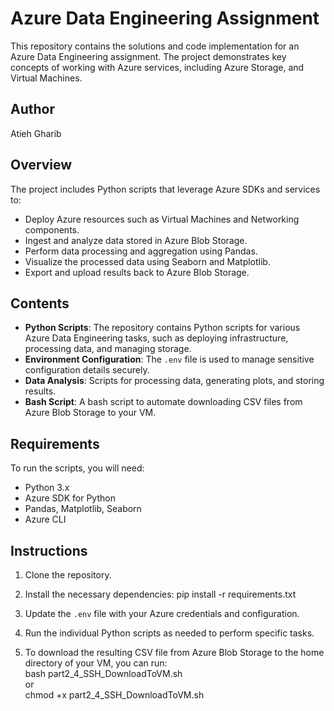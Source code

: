 # Azure Data Engineering Assignment

This repository contains the solutions and code implementation for an Azure Data Engineering assignment. The project demonstrates key concepts of working with Azure services, including Azure Storage, and Virtual Machines.

## Author
Atieh Gharib

## Overview
The project includes Python scripts that leverage Azure SDKs and services to:
- Deploy Azure resources such as Virtual Machines and Networking components.
- Ingest and analyze data stored in Azure Blob Storage.
- Perform data processing and aggregation using Pandas.
- Visualize the processed data using Seaborn and Matplotlib.
- Export and upload results back to Azure Blob Storage.

## Contents
- **Python Scripts**: The repository contains Python scripts for various Azure Data Engineering tasks, such as deploying infrastructure, processing data, and managing storage.
- **Environment Configuration**: The `.env` file is used to manage sensitive configuration details securely.
- **Data Analysis**: Scripts for processing data, generating plots, and storing results.
- **Bash Script**: A bash script to automate downloading CSV files from Azure Blob Storage to your VM.

## Requirements
To run the scripts, you will need:
- Python 3.x
- Azure SDK for Python
- Pandas, Matplotlib, Seaborn
- Azure CLI 

## Instructions
1. Clone the repository.
2. Install the necessary dependencies:
   pip install -r requirements.txt
   
4. Update the `.env` file with your Azure credentials and configuration.
5. Run the individual Python scripts as needed to perform specific tasks.
5. To download the resulting CSV file from Azure Blob Storage to the home directory of your VM, you can run:  
bash part2_4_SSH_DownloadToVM.sh  
or  
chmod +x part2_4_SSH_DownloadToVM.sh



